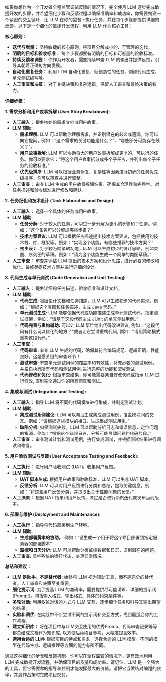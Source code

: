 如果你想作为一个开发者全程监管调试反馈的情况下，完全使用 LLM 逐步完成敏捷开发的步骤，并希望细化步骤和反馈过程以确保准确率和成功率，你需要构建一个紧密的交互循环，让 LLM 在你的监督下执行任务，并在每个步骤都提供详细的反馈。以下是一个细化的敏捷开发流程，利用 LLM 作为核心工具：

**核心原则：**

*   **迭代与增量：** 坚持敏捷的核心原则，将项目分解成小的、可管理的迭代。
*   **明确的目标和验收标准：** 每个步骤都要有明确的目标和可衡量的验收标准。
*   **持续反馈和调整：**  你作为开发者，需要持续审查 LLM 的输出并提供反馈，引导其朝着正确的方向发展。
*   **自动化重复任务：** 利用 LLM 自动化重复、低创造性的任务，例如代码生成、单元测试编写等。
*   **人工审查和决策：**  对于关键决策和复杂逻辑，保留人工审查和最终决策的权力。

**详细步骤：**

**1. 需求分析和用户故事拆解 (User Story Breakdown):**

*   **人工输入：**  提供初始的需求文档或用户故事。
*   **LLM 辅助:**
    *   **需求理解:**  LLM 可以帮助你理解需求，并识别潜在的歧义或遗漏。你可以向它提问，例如：“这个需求的关键功能是什么？”、“哪些部分可能存在歧义？”。
    *   **用户故事拆解:**  LLM 可以协助将大的用户故事拆解成更小的、可执行的任务。你可以要求它：“将这个用户故事拆分成多个子任务，并列出每个子任务的验收标准。”
    *   **优先级排序:**  LLM 可以根据业务价值、复杂性等因素进行初步的任务优先级排序，你可以审查并进行调整。
*   **人工审查：**  审查 LLM 生成的用户故事拆解结果，确保其合理性和完整性。对任务描述和验收标准进行修改和确认。

**2. 任务细化和技术设计 (Task Elaboration and Design):**

*   **人工输入：**  选择一个具体的任务或用户故事。
*   **LLM 辅助:**
    *   **任务分解:** 对于较大的任务，可以进一步分解为更小的步骤和子任务。例如：“这个任务可以分解成哪些步骤？”
    *   **技术方案建议:**  LLM 可以根据任务描述提出技术方案建议，包括使用的技术栈、库、框架等。例如：“实现这个功能，有哪些推荐的技术方案？”
    *   **初步设计:**  对于较为简单的功能，LLM 可以生成初步的设计思路，例如类图、序列图的草稿。例如：“请为这个功能生成一个简单的类图草稿。”
*   **人工审查：**  审查并评估 LLM 提出的技术方案和设计思路，进行必要的修改和优化。最终确定技术方案并进行详细的设计。

**3. 代码生成与单元测试 (Code Generation and Unit Testing):**

*   **人工输入：**  提供详细的任务描述、验收标准和设计文档。
*   **LLM 辅助:**
    *   **代码生成:**  根据设计文档和任务描述，LLM 可以生成初步的代码实现。例如：“根据这个类图和任务描述，生成 Java 代码。”
    *   **单元测试生成:**  LLM 能够依据代码或功能描述生成单元测试代码。指定测试框架，例如：“请基于这段代码生成 JUnit 的单元测试用例。”
    *   **代码完善与重构辅助:**  可以让 LLM 帮忙给出代码改进建议, 例如：“这段代码有什么可以优化的地方？”或者让它尝试重构代码, 例如：“请用策略模式重构这段代码。”
*   **人工审查：**  
    *   **代码审查:** 审查 LLM 生成的代码，确保其符合编码规范、逻辑正确、性能良好。这是最关键的审查环节！
    *   **测试审查:**  审查单元测试用例的覆盖率和有效性，补充必要的测试用例。并亲自执行所有代码和测试用例, 进行完整的功能和流程测试。
    *   **代码修改和优化:**  根据审查结果，你可能需要亲自修改代码或指示 LLM 进行修改, 直到完全通过你的所有审查和测试。

**4. 集成与测试 (Integration and Testing):**

*   **人工输入：**  指导 LLM 将不同的代码模块进行集成，并制定测试计划。
*   **LLM 辅助:**
    *   **集成测试用例建议:**  LLM 可以帮助生成集成测试用例，覆盖模块间的交互。例如：“请根据这些模块的接口，生成集成测试用例。”
    *   **缺陷分析:** 如果测试失败，LLM 可以帮助分析日志和错误信息，定位问题的根源。例如：“根据这个错误日志，分析可能导致问题的代码片段。”
*   **人工审查：**  审查测试计划和测试用例，执行集成测试，并根据测试结果进行调试和修复。

**5. 用户验收测试与反馈 (User Acceptance Testing and Feedback):**

*   **人工执行：**  进行用户验收测试 (UAT)，收集用户反馈。
*   **LLM 辅助:**
    *   **UAT 脚本生成:**  根据用户故事和验收标准，LLM 可以生成 UAT 脚本。
    *   **反馈分析:**  LLM 可以对用户反馈进行分类和总结，提取关键信息。例如：“将这些用户反馈分类，并提取出关于性能问题的反馈。”
*   **人工决策：**  根据 UAT 结果和用户反馈，决定是否进行新的迭代或发布当前版本。

**6. 部署与维护 (Deployment and Maintenance):**

*   **人工执行：** 指导将代码部署到生产环境。
*   **LLM 辅助:**
    *   **生成部署脚本的协助。** 例如：“请生成一个用于将这个项目部署到指定服务器的部署脚本”
    *   **监控和日志分析:**  LLM 可以帮助分析监控数据和日志，识别潜在的问题。
*   **人工审查:**  监控系统的运行状态，处理异常情况。

**总结和建议：**

*   **LLM 是助手，不是替代者:**  始终将 LLM 视为辅助工具，而不是完全的替代者。人工审查和决策至关重要。
*   **细化提示词:**  为了提高 LLM 的准确率，需要提供尽可能清晰、详细的提示词 (Prompt)。包括输入格式、输出格式、具体的约束条件等。
*   **多轮对话:**  利用多轮对话的方式与 LLM 交互，逐步细化任务和引导其输出期望的结果。
*   **实验和调优:**  在实践中不断尝试不同的提示词和交互方式，找到最适合你的工作流程。
*   **建立知识库：** 将在项目中与LLM交互使用的优秀Promp、代码审查记录等等都总结成文档作为知识库, 以方便后续项目参考，大幅度提高效率。
*   **选用合适的 LLM:**  根据项目的特点和需求，选择合适的 LLM 模型。不同的模型在代码生成、逻辑推理等方面的能力有所不同。

通过这种细化的步骤和反馈机制，你可以在全程监管的情况下，更有效地利用 LLM 完成敏捷开发流程，并确保项目的质量和成功率。请记住，LLM 是一个强大的工具，但它需要你的指导和控制才能发挥最大的价值。请把它当做结对编程的伙伴，并肩作战按时完成项目交付。

